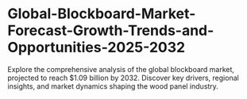 # Global-Blockboard-Market-Forecast-Growth-Trends-and-Opportunities-2025-2032
Explore the comprehensive analysis of the global blockboard market, projected to reach $1.09 billion by 2032. Discover key drivers, regional insights, and market dynamics shaping the wood panel industry.
